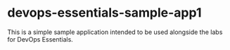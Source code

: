 # devops-essentials-sample-app1

This is a simple sample application intended to be used alongside the labs for DevOps Essentials.
